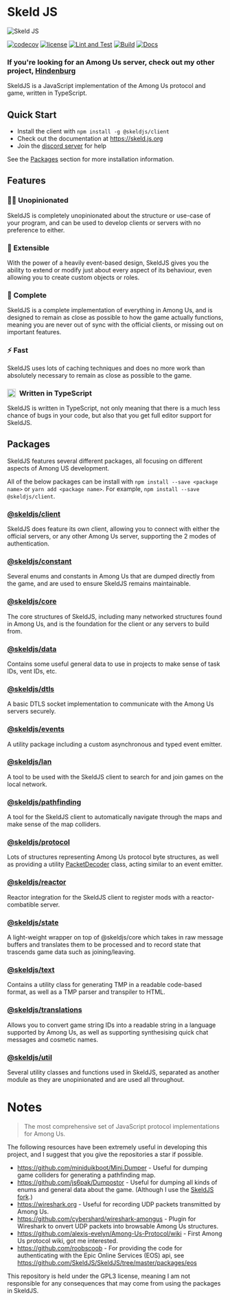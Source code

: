 # Skeld JS

![Skeld JS](https://raw.githubusercontent.com/SkeldJS/SkeldJS/master/asset/SkeldJSMain.png "Skeld JS")

[![codecov](https://codecov.io/gh/SkeldJS/SkeldJS/branch/master/graph/badge.svg?token=UHMXQNX805)](https://codecov.io/gh/SkeldJS/SkeldJS)
[![license](https://img.shields.io/github/license/SkeldJS/SkeldJS)](https://github.com/skeldjs/SkeldJS)
[![Lint and Test](https://github.com/skeldjs/SkeldJS/workflows/Lint%20&%20Test/badge.svg)](https://github.com/SkeldJS/SkeldJS/actions?query=workflow%3A%22Lint+%26+Test%22)
[![Build](https://github.com/skeldjs/SkeldJS/workflows/Build/badge.svg)](https://github.com/SkeldJS/SkeldJS/actions?query=workflow%3A%22Build%22)
[![Docs](https://github.com/skeldjs/SkeldJS/workflows/Docs/badge.svg)](https://skeld.js.org)

### If you're looking for an Among Us server, check out my other project, [Hindenburg](https://github.com/skeldjs/Hindenburg)

SkeldJS is a JavaScript implementation of the Among Us protocol and game, written in TypeScript.

## Quick Start
* Install the client with `npm install -g @skeldjs/client`
* Check out the documentation at https://skeld.js.org
* Join the [discord server](https://discord.gg/8ewNJYmYAU) for help

See the [Packages](#packages) section for more installation information.

## Features
### 🕵️‍♀️ Unopinionated
SkeldJS is completely unopinionated about the structure or use-case of your program, and can be used to develop clients or servers with no preference to either.

### 🔌 Extensible
With the power of a heavily event-based design, SkeldJS gives you the ability to extend or modify just about every aspect of its behaviour, even allowing you to create custom objects or roles.

### 🧩 Complete
SkeldJS is a complete implementation of everything in Among Us, and is designed to remain as close as possible to how the game actually functions, meaning you are never out of sync with the official clients, or missing out on important features.

### ⚡ Fast
SkeldJS uses lots of caching techniques and does no more work than absolutely necessary to remain as close as possible to the game.

### <div style="display: flex; align-items: center;"><img style="margin-right: 8px" src="https://user-images.githubusercontent.com/60631511/142680560-76aad99f-5f6c-4ee1-8399-42d8f63fe31a.png" width=20> Written in TypeScript
SkeldJS is written in TypeScript, not only meaning that there is a much less chance of bugs in your code, but also that you get full editor support for SkeldJS.

## Packages
SkeldJS features several different packages, all focusing on different aspects of Among US development.

All of the below packages can be install with `npm install --save <package name>` or `yarn add <package name>`. For example, `npm install --save @skeldjs/client`.

### [@skeldjs/client](https://skeld.js.org/modules/client.html)
SkeldJS does feature its own client, allowing you to connect with either the official servers, or any other Among Us server, supporting the 2 modes of authentication.

### [@skeldjs/constant](https://skeld.js.org/modules/constant.html)
Several enums and constants in Among Us that are dumped directly from the game, and are used to ensure SkeldJS remains maintainable.

### [@skeldjs/core](https://skeld.js.org/modules/core.html)
The core structures of SkeldJS, including many networked structures found in Among Us, and is the foundation for the client or any servers to build from.

### [@skeldjs/data](https://skeld.js.org/modules/data.html)
Contains some useful general data to use in projects to make sense of task IDs, vent IDs, etc.

### [@skeldjs/dtls](https://skeld.js.org/modules/dtls.html)
A basic DTLS socket implementation to communicate with the Among Us servers securely.

### [@skeldjs/events](https://skeld.js.org/modules/events)
A utility package including a custom asynchronous and typed event emitter.

### [@skeldjs/lan](https://skeld.js.org/modules/lan.html)
A tool to be used with the SkeldJS client to search for and join games on the local network.

### [@skeldjs/pathfinding](https://skeld.js.org/modules/pathfinding.html)
A tool for the SkeldJS client to automatically navigate through the maps and make sense of the map colliders.

### [@skeldjs/protocol](https://skeld.js.org/modules/protocol.html)
Lots of structures representing Among Us protocol byte structures, as well as providing a utility [PacketDecoder](https://skeld.js.org/classes/protocol.PacketDecoder.html) class, acting similar to an event emitter.

### [@skeldjs/reactor](https://skeld.js.org/modules/reactor.html)
Reactor integration for the SkeldJS client to register mods with a reactor-combatible server.

### [@skeldjs/state](https://skeld.js.org/modules/state.html)
A light-weight wrapper on top of @skeldjs/core which takes in raw message buffers and translates them to be processed and to record state that trascends game data such as joining/leaving.

### [@skeldjs/text](https://skeld.js.org/modules/text.html)
Contains a utility class for generating TMP in a readable code-based format, as well as a TMP parser and transpiler to HTML.

### [@skeldjs/translations](https://skeld.js.org/modules/translations.html)
Allows you to convert game string IDs into a readable string in a language supported by Among Us, as well as supporting synthesising quick chat messages and cosmetic names.

### [@skeldjs/util](https://skeld.js.org/modules/util.html)
Several utility classes and functions used in SkeldJS, separated as another module as they are unopinionated and are used all throughout.

# Notes
> The most comprehensive set of JavaScript protocol implementations for Among Us.

The following resources have been extremely useful in developing this project, and I suggest that you give the repositories a star if possible.

* https://github.com/miniduikboot/Mini.Dumper - Useful for dumping game colliders for generating a pathfinding map.
* https://github.com/js6pak/Dumpostor - Useful for dumping all kinds of enums and general data about the game. (Although I use the [SkeldJS fork](https://github.com/SkeldJS/Dumpostor).)
* https://wireshark.org - Useful for recording UDP packets transmitted by Among Us.
* https://github.com/cybershard/wireshark-amongus - Plugin for Wireshark to onvert UDP packets into browsable Among Us structures.
* https://github.com/alexis-evelyn/Among-Us-Protocol/wiki - First Among Us protocol wiki, got me interested.
* https://github.com/roobscoob - For providing the code for authenticating with the Epic Online Services (EOS) api, see https://github.com/SkeldJS/SkeldJS/tree/master/packages/eos

This repository is held under the GPL3 license, meaning I am not responsible for any consequences that may come from using the packages in SkeldJS.
